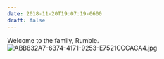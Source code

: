 ```yaml
---
date: 2018-11-20T19:07:19-0600
draft: false
---
```


Welcome to the family, Rumble. ![ABB832A7-6374-4171-9253-E7521CCCACA4.jpg](http://ianwhitney.micro.blog/uploads/2018/e703e3971c.jpg)

